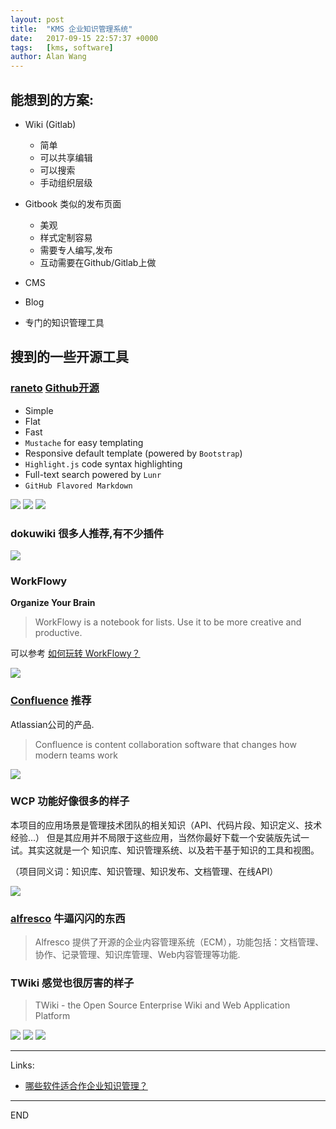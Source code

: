 ```yaml
---
layout: post
title:  "KMS 企业知识管理系统"
date:   2017-09-15 22:57:37 +0000
tags:   [kms, software]
author: Alan Wang
---
```

## 能想到的方案:

- Wiki (Gitlab)
  - 简单
  - 可以共享编辑
  - 可以搜索
  - 手动组织层级

- Gitbook 类似的发布页面
  - 美观
  - 样式定制容易
  - 需要专人编写,发布
  - 互动需要在Github/Gitlab上做

- CMS

- Blog

- 专门的知识管理工具

## 搜到的一些开源工具

### [raneto](http://raneto.com/) [Github开源](https://github.com/gilbitron/Raneto)

- Simple
- Flat
- Fast
- `Mustache` for easy templating
- Responsive default template (powered by `Bootstrap`)
- `Highlight.js` code syntax highlighting
- Full-text search powered by `Lunr`
- `GitHub Flavored Markdown`

![](/assets/images/2017-09-15-kms/raneto0.png)
![](/assets/images/2017-09-15-kms/raneto1.png)
![](/assets/images/2017-09-15-kms/raneto2.png)

### dokuwiki 很多人推荐,有不少插件

![](/assets/images/2017-09-15-kms/dokuwiki.png)

### WorkFlowy

**Organize Your Brain**

> WorkFlowy is a notebook for lists. Use it to be more creative and productive.

可以参考 [如何玩转 WorkFlowy？](https://www.zhihu.com/question/20491194/answer/87957399)

![](/assets/images/2017-09-15-kms/workflowy.png)

### [Confluence](https://www.atlassian.com/software/confluence) 推荐

Atlassian公司的产品.

> Confluence is content collaboration software that changes how modern teams work

![](/assets/images/2017-09-15-kms/confluence.png)

### WCP 功能好像很多的样子

本项目的应用场景是管理技术团队的相关知识（API、代码片段、知识定义、技术经验...） 但是其应用并不局限于这些应用，当然你最好下载一个安装版先试一试。其实这就是一个 知识库、知识管理系统、以及若干基于知识的工具和视图。

（项目同义词：知识库、知识管理、知识发布、文档管理、在线API）

![](/assets/images/2017-09-15-kms/wcp.png)

### [alfresco](https://www.alfresco.com/capabilities/document-management) 牛逼闪闪的东西

> Alfresco 提供了开源的企业内容管理系统（ECM），功能包括：文档管理、协作、记录管理、知识库管理、Web内容管理等功能.

### TWiki 感觉也很厉害的样子

> TWiki - the Open Source Enterprise Wiki and Web Application Platform

![](/assets/images/2017-09-15-kms/twiki0.png)
![](/assets/images/2017-09-15-kms/twiki1.png)
![](/assets/images/2017-09-15-kms/twiki2.png)

---
Links:

- [哪些软件适合作企业知识管理？](https://www.zhihu.com/question/20227913)

---
END

